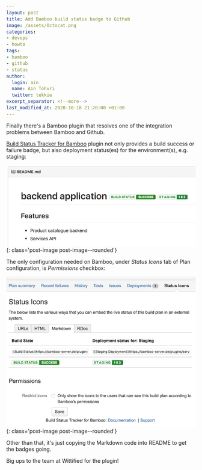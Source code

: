 ```yaml
---
layout: post
title: Add Bamboo build status badge to Github
image: /assets/Octocat.png
categories:
- devops
- howto
tags:
- bamboo
- github
- status
author:
  login: ain
  name: Ain Tohvri
  twitter: tekkie
excerpt_separator: <!--more-->
last_modified_at: 2020-10-18 21:20:00 +01:00
---
```

Finally there's a Bamboo plugin that resolves one of the integration problems between Bamboo and Github.<!--more-->

[Build Status Tracker for Bamboo](https://marketplace.atlassian.com/plugins/com.wittified.bamboo.embedded-build-status/server/overview) plugin not only provides a build success or failure badge, but also deployment status(es) for the environment(s), e.g. staging:

![Application build and deployment badges](/assets/backend-application-build-and-deployment-statuses-medium.png){: class='post-image post-image--rounded'}

The only configuration needed on Bamboo, under _Status Icons_ tab of Plan configuration, is _Permissions_ checkbox:

![Bamboo build status tracker configuration](/assets/bamboo-build-status-tracker-configuration-medium.png){: class='post-image post-image--rounded'}

Other than that, it's just copying the Markdown code into README to get the badges going.

Big ups to the team at Wittified for the plugin!

